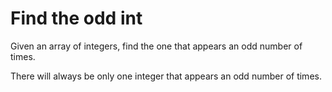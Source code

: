 # Find the odd int
Given an array of integers, find the one that appears an odd number of times.

There will always be only one integer that appears an odd number of times.